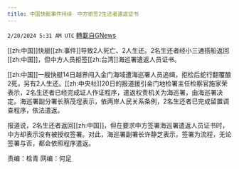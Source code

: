 ```yaml
---
title: 中国快艇事件持续　中方拒签2生还者遣返证书
---
```

`2/20/2024 5:31 AM UTC` [轉載自GNews](https://gnews.org/articles/2326233)

[[zh:中国]]快艇[[zh:事件]]导致2人死亡、2人生还。2名生还者经小三通搭船返回[[zh:中国]]，但中方人员拒签[[zh:台湾]]海巡署遣返人员证书。

[[zh:中国]]一艘快艇14日越界闯入金门海域遭海巡署人员追缉，拒检后蛇行翻覆酿2死，另有2人生还。[[zh:中央社]]20日的报道援引金门地检署主任检察官施家荣表示，2名生还者已经完成证人作证程序，遣返权责机关为海巡署，由海巡署决定。海巡署副分署长蔡茂埕表示，依两岸人民关系条例，2名生还者已完成留置调查程序，依法遣返。

报道说，2名生还者返回[[zh:中国]]，但在要求中方签署海巡署遣返人员证书时，中方却表示没有被授权签署。对此，海巡署副署长许静芝表示，签署为流程，无论签署与否，都会依照程序遣返。

责编：梒青    网编：何足

